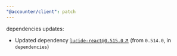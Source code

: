 ```yaml
---
"@accounter/client": patch
---
```

dependencies updates:
  - Updated dependency [`lucide-react@0.515.0` ↗︎](https://www.npmjs.com/package/lucide-react/v/0.515.0) (from `0.514.0`, in `dependencies`)
